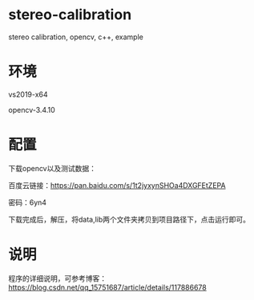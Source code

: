 # stereo-calibration
stereo calibration, opencv, c++, example

# 环境
vs2019-x64

opencv-3.4.10

# 配置
下载opencv以及测试数据：

百度云链接：https://pan.baidu.com/s/1t2jyxynSHOa4DXGFEtZEPA

密码：6yn4

下载完成后，解压，将data,lib两个文件夹拷贝到项目路径下，点击运行即可。

# 说明
程序的详细说明，可参考博客：https://blog.csdn.net/qq_15751687/article/details/117886678
